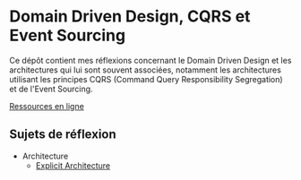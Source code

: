 # Domain Driven Design, CQRS et Event Sourcing

Ce dépôt contient mes réflexions concernant le Domain Driven Design et les
architectures qui lui sont souvent associées, notamment les architectures
utilisant les principes CQRS (Command Query Responsibility Segregation) et de
l'Event Sourcing.

[Ressources en ligne](ressources.md)

## Sujets de réflexion

* Architecture
  * [Explicit Architecture](architecture/explicit-architecture.md)
